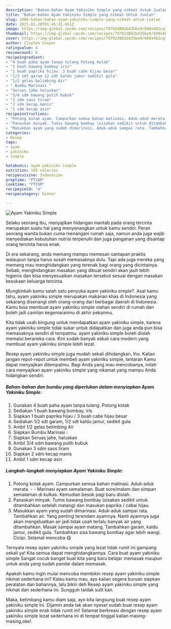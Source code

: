 ```yaml
---
description: "Bahan-bahan Ayam Yakiniku Simple yang nikmat Untuk Jualan"
title: "Bahan-bahan Ayam Yakiniku Simple yang nikmat Untuk Jualan"
slug: 1088-bahan-bahan-ayam-yakiniku-simple-yang-nikmat-untuk-jualan
date: 2021-01-20T01:45:31.651Z
image: https://img-global.cpcdn.com/recipes/79792d882b435be9/680x482cq70/ayam-yakiniku-simple-foto-resep-utama.jpg
thumbnail: https://img-global.cpcdn.com/recipes/79792d882b435be9/680x482cq70/ayam-yakiniku-simple-foto-resep-utama.jpg
cover: https://img-global.cpcdn.com/recipes/79792d882b435be9/680x482cq70/ayam-yakiniku-simple-foto-resep-utama.jpg
author: Clayton Cooper
ratingvalue: 4
reviewcount: 8
recipeingredient:
- "4 buah paha ayam tanpa tulang Potong kotak"
- "1 buah bawang bombay iris"
- "1 buah paprika hijau  3 buah cabe hijau besar"
- "1/2 sdt garam 12 sdt kaldu jamur sedikit gula"
- "1/2 gelas belimbing Air"
- " Bumbu Marinasi "
- "Seruas jahe haluskan"
- "3/4 sdm bawang putih bubuk"
- "3 sdm saos tiram"
- "2 sdm kecap manis"
- "1 sdm kecap asin"
recipeinstructions:
- "Potong kotak ayam. Campurkan semua bahan matinasi. Aduk-aduk merata.  Marinasi ayam semalaman. Buat sore/malam dan simpan semalaman di kulkas. Kemudian besok pagi baru diolah."
- "Panaskan minyak. Tumis bawang bombay (sisakan sedikit untuk ditambahkan setelah matang) dan masukan paprika / cabai hijau."
- "Masukkan ayam yang sudah dimarinasi. Aduk-aduk sampai rata. Tambahkan air. Yang penting terendam ayamnya. Nanti ayamnya juga akan mengeluatkan air jadi tidak usah terlalu banyak air yang ditambahkan. Masak sampai ayam matang. Tambahkan garam, kaldu jamur, sedikit gula. Tambahkan sisa bawang bombay agar lebih wangi. Cicipi. Selamat mencoba 😋"
categories:
- Resep
tags:
- ayam
- yakiniku
- simple

katakunci: ayam yakiniku simple 
nutrition: 145 calories
recipecuisine: Indonesian
preptime: "PT26M"
cooktime: "PT55M"
recipeyield: "4"
recipecategory: Dinner

---
```



![Ayam Yakiniku Simple](https://img-global.cpcdn.com/recipes/79792d882b435be9/680x482cq70/ayam-yakiniku-simple-foto-resep-utama.jpg)

Selaku seorang ibu, menyajikan hidangan mantab pada orang tercinta merupakan suatu hal yang menyenangkan untuk kamu sendiri. Peran seorang  wanita bukan cuma menangani rumah saja, namun anda juga wajib menyediakan kebutuhan nutrisi terpenuhi dan juga panganan yang disantap orang tercinta harus enak.

Di era  sekarang, anda memang mampu memesan santapan praktis walaupun tanpa harus susah memasaknya dulu. Tapi ada juga mereka yang memang mau menghidangkan yang terenak bagi orang yang dicintainya. Sebab, menghidangkan masakan yang dibuat sendiri akan jauh lebih higienis dan bisa menyesuaikan masakan tersebut sesuai dengan masakan kesukaan keluarga tercinta. 



Mungkinkah kamu salah satu penyuka ayam yakiniku simple?. Asal kamu tahu, ayam yakiniku simple merupakan makanan khas di Indonesia yang sekarang disenangi oleh orang-orang dari berbagai daerah di Indonesia. Kamu bisa membuat ayam yakiniku simple olahan sendiri di rumah dan boleh jadi camilan kegemaranmu di akhir pekanmu.

Kita tidak usah bingung untuk mendapatkan ayam yakiniku simple, karena ayam yakiniku simple tidak sukar untuk didapatkan dan juga anda pun bisa memasaknya sendiri di tempatmu. ayam yakiniku simple boleh diolah memalui beraneka cara. Kini sudah banyak sekali cara modern yang membuat ayam yakiniku simple lebih lezat.

Resep ayam yakiniku simple juga mudah sekali dihidangkan, lho. Kalian jangan repot-repot untuk membeli ayam yakiniku simple, lantaran Kamu dapat menyajikan ditempatmu. Bagi Anda yang mau mencobanya, inilah cara menyajikan ayam yakiniku simple yang nikamat yang mampu Anda hidangkan sendiri.

<!--inarticleads1-->

##### Bahan-bahan dan bumbu yang diperlukan dalam menyiapkan Ayam Yakiniku Simple:

1. Gunakan 4 buah paha ayam tanpa tulang. Potong kotak
1. Sediakan 1 buah bawang bombay, iris
1. Siapkan 1 buah paprika hijau / 3 buah cabe hijau besar
1. Sediakan 1/2 sdt garam, 1/2 sdt kaldu jamur, sedikit gula
1. Ambil 1/2 gelas belimbing Air
1. Siapkan  Bumbu Marinasi :
1. Siapkan Seruas jahe, haluskan
1. Ambil 3/4 sdm bawang putih bubuk
1. Gunakan 3 sdm saos tiram
1. Siapkan 2 sdm kecap manis
1. Ambil 1 sdm kecap asin




<!--inarticleads2-->

##### Langkah-langkah menyiapkan Ayam Yakiniku Simple:

1. Potong kotak ayam. Campurkan semua bahan matinasi. Aduk-aduk merata. -  - Marinasi ayam semalaman. Buat sore/malam dan simpan semalaman di kulkas. Kemudian besok pagi baru diolah.
1. Panaskan minyak. Tumis bawang bombay (sisakan sedikit untuk ditambahkan setelah matang) dan masukan paprika / cabai hijau.
1. Masukkan ayam yang sudah dimarinasi. Aduk-aduk sampai rata. Tambahkan air. Yang penting terendam ayamnya. Nanti ayamnya juga akan mengeluatkan air jadi tidak usah terlalu banyak air yang ditambahkan. Masak sampai ayam matang. Tambahkan garam, kaldu jamur, sedikit gula. Tambahkan sisa bawang bombay agar lebih wangi. Cicipi. Selamat mencoba 😋




Ternyata resep ayam yakiniku simple yang lezat tidak rumit ini gampang sekali ya! Kita semua dapat menghidangkannya. Cara buat ayam yakiniku simple Sangat cocok banget buat kita yang baru belajar memasak maupun untuk anda yang sudah pandai dalam memasak.

Apakah kamu ingin mulai mencoba membikin resep ayam yakiniku simple nikmat sederhana ini? Kalau kamu mau, ayo kalian segera buruan siapkan peralatan dan bahannya, lalu bikin deh Resep ayam yakiniku simple yang nikmat dan sederhana ini. Sungguh taidak sulit kan. 

Maka, ketimbang kamu diam saja, ayo kita langsung buat resep ayam yakiniku simple ini. Dijamin anda tak akan nyesel sudah buat resep ayam yakiniku simple enak tidak rumit ini! Selamat berkreasi dengan resep ayam yakiniku simple lezat sederhana ini di tempat tinggal kalian masing-masing,oke!.

